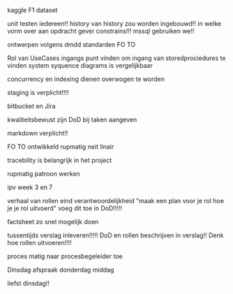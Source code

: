 kaggle F1 dataset

unit testen iedereen!!
history van history zou worden ingebouwd!!
in welke vorm over aan opdracht gever
constrains!!!
mssql gebruiken we!!

ontwerpen volgens dmdd standarden
FO TO

Rol van UseCases ingangs punt vinden om ingang van storedprociedures te vinden
system syquence diagrams is vergelijkbaar

concurrency en indexing dienen overwogen te worden

staging is verplicht!!!!

bitbucket en Jira

kwaliteitsbewust zijn DoD bij taken aangeven

markdown verplicht!!

FO TO ontwikkeld rupmatig neit linair

tracebility is belangrijk in het project

rupmatig patroon werken

ipv week 3 en 7

verhaal van rollen eind verantwoordelijkheid
"maak een plan voor je rol hoe je je rol uitvoerd"
voeg dit toe in DoD!!!!!

factsheet zo snel mogelijk doen

tussentijds verslag inleveren!!!!!
DoD en rollen beschrijven in verslag!!
Denk hoe rollen uitvoeren!!!!

proces matig naar procesbegeleider toe

Dinsdag
afspraak donderdag middag

liefst dinsdag!!